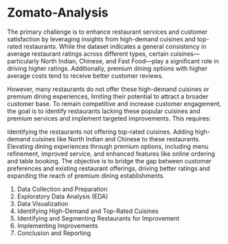 # Zomato-Analysis

The primary challenge is to enhance restaurant services and customer satisfaction by leveraging insights from high-demand cuisines and top-rated restaurants. While the dataset indicates a general consistency in average restaurant ratings across different types, certain cuisines—particularly North Indian, Chinese, and Fast Food—play a significant role in driving higher ratings. Additionally, premium dining options with higher average costs tend to receive better customer reviews.

However, many restaurants do not offer these high-demand cuisines or premium dining experiences, limiting their potential to attract a broader customer base. To remain competitive and increase customer engagement, the goal is to identify restaurants lacking these popular cuisines and premium services and implement targeted improvements. This requires:

Identifying the restaurants not offering top-rated cuisines.
Adding high-demand cuisines like North Indian and Chinese to these restaurants.
Elevating dining experiences through premium options, including menu refinement, improved service, and enhanced features like online ordering and table booking.
The objective is to bridge the gap between customer preferences and existing restaurant offerings, driving better ratings and expanding the reach of premium dining establishments. 

1. Data Collection and Preparation
2. Exploratory Data Analysis (EDA)
3. Data Visualization
4. Identifying High-Demand and Top-Rated Cuisines
5. Identifying and Segmenting Restaurants for Improvement
6. Implementing Improvements
8. Conclusion and Reporting
